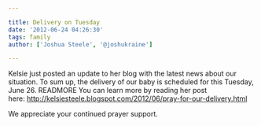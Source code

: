 ```yaml
---

title: Delivery on Tuesday
date: '2012-06-24 04:26:30'
tags: family
author: ['Joshua Steele', '@joshukraine']

---
```


Kelsie just posted an update to her blog with the latest news about our situation. To sum up, the delivery of our baby is scheduled for this Tuesday, June 26. READMORE You can learn more by reading her post here: <a href="http://kelsiesteele.blogspot.com/2012/06/pray-for-our-delivery.html">http://kelsiesteele.blogspot.com/2012/06/pray-for-our-delivery.html</a>

We appreciate your continued prayer support.
